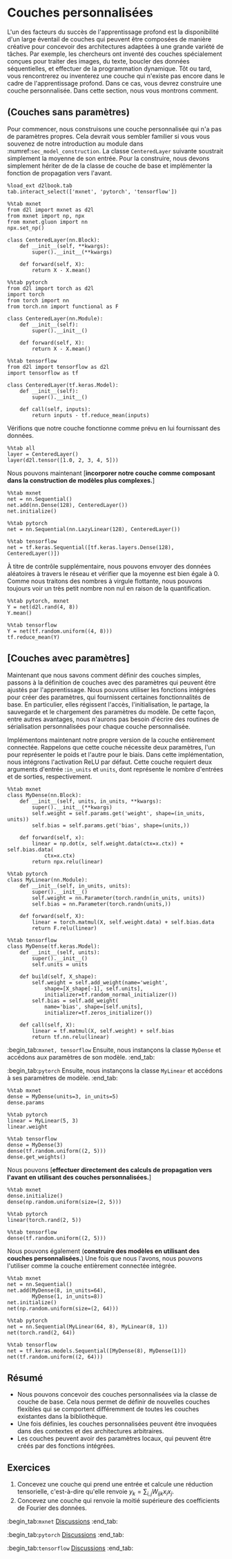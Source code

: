 # Couches personnalisées

L'un des facteurs du succès de l'apprentissage profond
est la disponibilité d'un large éventail de couches
qui peuvent être composées de manière créative
pour concevoir des architectures adaptées
à une grande variété de tâches.
Par exemple, les chercheurs ont inventé des couches
spécialement conçues pour traiter des images, du texte,
boucler des données séquentielles,
et
effectuer de la programmation dynamique.
Tôt ou tard, vous rencontrerez ou inventerez
une couche qui n'existe pas encore dans le cadre de l'apprentissage profond.
Dans ce cas, vous devrez construire une couche personnalisée.
Dans cette section, nous vous montrons comment.

## (**Couches sans paramètres**)

Pour commencer, nous construisons une couche personnalisée
qui n'a pas de paramètres propres.
Cela devrait vous sembler familier si vous vous souvenez de notre
introduction au module dans :numref:`sec_model_construction`.
La classe `CenteredLayer` suivante
soustrait simplement la moyenne de son entrée.
Pour la construire, nous devons simplement hériter de
de la classe de couche de base et implémenter la fonction de propagation vers l'avant.

```{.python .input}
%load_ext d2lbook.tab
tab.interact_select(['mxnet', 'pytorch', 'tensorflow'])
```

```{.python .input}
%%tab mxnet
from d2l import mxnet as d2l
from mxnet import np, npx
from mxnet.gluon import nn
npx.set_np()

class CenteredLayer(nn.Block):
    def __init__(self, **kwargs):
        super().__init__(**kwargs)

    def forward(self, X):
        return X - X.mean()
```

```{.python .input}
%%tab pytorch
from d2l import torch as d2l
import torch
from torch import nn
from torch.nn import functional as F

class CenteredLayer(nn.Module):
    def __init__(self):
        super().__init__()

    def forward(self, X):
        return X - X.mean()
```

```{.python .input}
%%tab tensorflow
from d2l import tensorflow as d2l
import tensorflow as tf

class CenteredLayer(tf.keras.Model):
    def __init__(self):
        super().__init__()

    def call(self, inputs):
        return inputs - tf.reduce_mean(inputs)
```

Vérifions que notre couche fonctionne comme prévu en lui fournissant des données.

```{.python .input}
%%tab all
layer = CenteredLayer()
layer(d2l.tensor([1.0, 2, 3, 4, 5]))
```

Nous pouvons maintenant [**incorporer notre couche comme composant
dans la construction de modèles plus complexes.**]

```{.python .input}
%%tab mxnet
net = nn.Sequential()
net.add(nn.Dense(128), CenteredLayer())
net.initialize()
```

```{.python .input}
%%tab pytorch
net = nn.Sequential(nn.LazyLinear(128), CenteredLayer())
```

```{.python .input}
%%tab tensorflow
net = tf.keras.Sequential([tf.keras.layers.Dense(128), CenteredLayer()])
```

À titre de contrôle supplémentaire, nous pouvons envoyer des données aléatoires
à travers le réseau et vérifier que la moyenne est bien égale à 0.
Comme nous traitons des nombres à virgule flottante,
nous pouvons toujours voir un très petit nombre non nul
en raison de la quantification.

```{.python .input}
%%tab pytorch, mxnet
Y = net(d2l.rand(4, 8))
Y.mean()
```

```{.python .input}
%%tab tensorflow
Y = net(tf.random.uniform((4, 8)))
tf.reduce_mean(Y)
```

## [**Couches avec paramètres**]

Maintenant que nous savons comment définir des couches simples,
passons à la définition de couches avec des paramètres
qui peuvent être ajustés par l'apprentissage.
Nous pouvons utiliser les fonctions intégrées pour créer des paramètres, qui
fournissent certaines fonctionnalités de base.
En particulier, elles régissent l'accès, l'initialisation, le partage,
la sauvegarde et le chargement des paramètres du modèle.
De cette façon, entre autres avantages, nous n'aurons pas besoin d'écrire
des routines de sérialisation personnalisées pour chaque couche personnalisée.

Implémentons maintenant notre propre version de la couche entièrement connectée.
Rappelons que cette couche nécessite deux paramètres,
l'un pour représenter le poids et l'autre pour le biais.
Dans cette implémentation, nous intégrons l'activation ReLU par défaut.
Cette couche requiert deux arguments d'entrée :`in_units` et `units`, dont
représente le nombre d'entrées et de sorties, respectivement.

```{.python .input}
%%tab mxnet
class MyDense(nn.Block):
    def __init__(self, units, in_units, **kwargs):
        super().__init__(**kwargs)
        self.weight = self.params.get('weight', shape=(in_units, units))
        self.bias = self.params.get('bias', shape=(units,))

    def forward(self, x):
        linear = np.dot(x, self.weight.data(ctx=x.ctx)) + self.bias.data(
            ctx=x.ctx)
        return npx.relu(linear)
```

```{.python .input}
%%tab pytorch
class MyLinear(nn.Module):
    def __init__(self, in_units, units):
        super().__init__()
        self.weight = nn.Parameter(torch.randn(in_units, units))
        self.bias = nn.Parameter(torch.randn(units,))
        
    def forward(self, X):
        linear = torch.matmul(X, self.weight.data) + self.bias.data
        return F.relu(linear)
```

```{.python .input}
%%tab tensorflow
class MyDense(tf.keras.Model):
    def __init__(self, units):
        super().__init__()
        self.units = units

    def build(self, X_shape):
        self.weight = self.add_weight(name='weight',
            shape=[X_shape[-1], self.units],
            initializer=tf.random_normal_initializer())
        self.bias = self.add_weight(
            name='bias', shape=[self.units],
            initializer=tf.zeros_initializer())

    def call(self, X):
        linear = tf.matmul(X, self.weight) + self.bias
        return tf.nn.relu(linear)
```

:begin_tab:`mxnet, tensorflow`
Ensuite, nous instançons la classe `MyDense`
et accédons aux paramètres de son modèle.
:end_tab:

:begin_tab:`pytorch`
Ensuite, nous instançons la classe `MyLinear`
et accédons à ses paramètres de modèle.
:end_tab:

```{.python .input}
%%tab mxnet
dense = MyDense(units=3, in_units=5)
dense.params
```

```{.python .input}
%%tab pytorch
linear = MyLinear(5, 3)
linear.weight
```

```{.python .input}
%%tab tensorflow
dense = MyDense(3)
dense(tf.random.uniform((2, 5)))
dense.get_weights()
```

Nous pouvons [**effectuer directement des calculs de propagation vers l'avant en utilisant des couches personnalisées.**]

```{.python .input}
%%tab mxnet
dense.initialize()
dense(np.random.uniform(size=(2, 5)))
```

```{.python .input}
%%tab pytorch
linear(torch.rand(2, 5))
```

```{.python .input}
%%tab tensorflow
dense(tf.random.uniform((2, 5)))
```

Nous pouvons également (**construire des modèles en utilisant des couches personnalisées.**)
Une fois que nous l'avons, nous pouvons l'utiliser comme la couche entièrement connectée intégrée.

```{.python .input}
%%tab mxnet
net = nn.Sequential()
net.add(MyDense(8, in_units=64),
        MyDense(1, in_units=8))
net.initialize()
net(np.random.uniform(size=(2, 64)))
```

```{.python .input}
%%tab pytorch
net = nn.Sequential(MyLinear(64, 8), MyLinear(8, 1))
net(torch.rand(2, 64))
```

```{.python .input}
%%tab tensorflow
net = tf.keras.models.Sequential([MyDense(8), MyDense(1)])
net(tf.random.uniform((2, 64)))
```

## Résumé

* Nous pouvons concevoir des couches personnalisées via la classe de couche de base. Cela nous permet de définir de nouvelles couches flexibles qui se comportent différemment de toutes les couches existantes dans la bibliothèque.
* Une fois définies, les couches personnalisées peuvent être invoquées dans des contextes et des architectures arbitraires.
* Les couches peuvent avoir des paramètres locaux, qui peuvent être créés par des fonctions intégrées.


## Exercices

1. Concevez une couche qui prend une entrée et calcule une réduction tensorielle,
c'est-à-dire qu'elle renvoie $y_k = \sum_{i, j} W_{ijk} x_i x_j$.
1. Concevez une couche qui renvoie la moitié supérieure des coefficients de Fourier des données.

:begin_tab:`mxnet`
[Discussions](https://discuss.d2l.ai/t/58)
:end_tab:

:begin_tab:`pytorch`
[Discussions](https://discuss.d2l.ai/t/59)
:end_tab:

:begin_tab:`tensorflow`
[Discussions](https://discuss.d2l.ai/t/279)
:end_tab:
